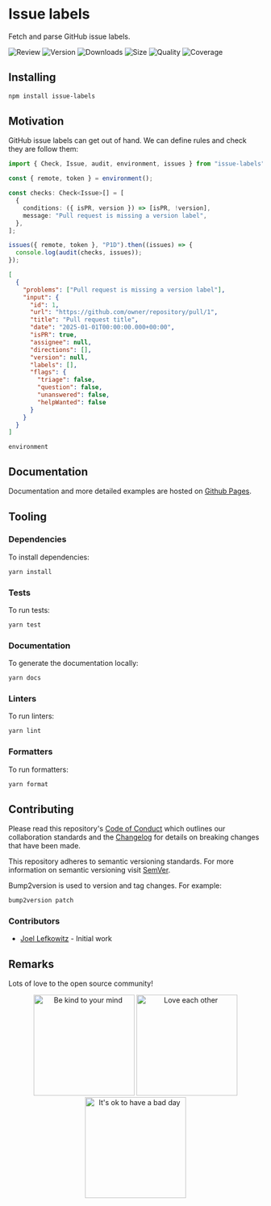# Issue labels

Fetch and parse GitHub issue labels.

![Review](https://img.shields.io/github/actions/workflow/status/JoelLefkowitz/issue-labels/review.yml)
![Version](https://img.shields.io/npm/v/issue-labels)
![Downloads](https://img.shields.io/npm/dw/issue-labels)
![Size](https://img.shields.io/bundlephobia/min/issue-labels)
![Quality](https://img.shields.io/codacy/grade/deca8696d9544887acc6f0e04350f66c)
![Coverage](https://img.shields.io/codacy/coverage/deca8696d9544887acc6f0e04350f66c)

## Installing

```bash
npm install issue-labels
```

## Motivation

GitHub issue labels can get out of hand. We can define rules and check they are follow them:

```ts
import { Check, Issue, audit, environment, issues } from "issue-labels";

const { remote, token } = environment();

const checks: Check<Issue>[] = [
  {
    conditions: ({ isPR, version }) => [isPR, !version],
    message: "Pull request is missing a version label",
  },
];

issues({ remote, token }, "P1D").then((issues) => {
  console.log(audit(checks, issues));
});
```

```json
[
  {
    "problems": ["Pull request is missing a version label"],
    "input": {
      "id": 1,
      "url": "https://github.com/owner/repository/pull/1",
      "title": "Pull request title",
      "date": "2025-01-01T00:00:00.000+00:00",
      "isPR": true,
      "assignee": null,
      "directions": [],
      "version": null,
      "labels": [],
      "flags": {
        "triage": false,
        "question": false,
        "unanswered": false,
        "helpWanted": false
      }
    }
  }
]
```

`environment`

## Documentation

Documentation and more detailed examples are hosted on [Github Pages](https://joellefkowitz.github.io/issue-labels).

## Tooling

### Dependencies

To install dependencies:

```bash
yarn install
```

### Tests

To run tests:

```bash
yarn test
```

### Documentation

To generate the documentation locally:

```bash
yarn docs
```

### Linters

To run linters:

```bash
yarn lint
```

### Formatters

To run formatters:

```bash
yarn format
```

## Contributing

Please read this repository's [Code of Conduct](CODE_OF_CONDUCT.md) which outlines our collaboration standards and the [Changelog](CHANGELOG.md) for details on breaking changes that have been made.

This repository adheres to semantic versioning standards. For more information on semantic versioning visit [SemVer](https://semver.org).

Bump2version is used to version and tag changes. For example:

```bash
bump2version patch
```

### Contributors

- [Joel Lefkowitz](https://github.com/joellefkowitz) - Initial work

## Remarks

Lots of love to the open source community!

<div align='center'>
    <img width=200 height=200 src='https://media.giphy.com/media/osAcIGTSyeovPq6Xph/giphy.gif' alt='Be kind to your mind' />
    <img width=200 height=200 src='https://media.giphy.com/media/KEAAbQ5clGWJwuJuZB/giphy.gif' alt='Love each other' />
    <img width=200 height=200 src='https://media.giphy.com/media/WRWykrFkxJA6JJuTvc/giphy.gif' alt="It's ok to have a bad day" />
</div>
